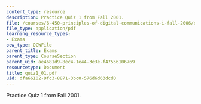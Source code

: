 ```yaml
---
content_type: resource
description: Practice Quiz 1 from Fall 2001.
file: /courses/6-450-principles-of-digital-communications-i-fall-2006/dfa661029fc388713bc0576d6d63dcd0_quiz1_01.pdf
file_type: application/pdf
learning_resource_types:
- Exams
ocw_type: OCWFile
parent_title: Exams
parent_type: CourseSection
parent_uid: ae4681d9-8ec4-1e44-3e3e-f47556106769
resourcetype: Document
title: quiz1_01.pdf
uid: dfa66102-9fc3-8871-3bc0-576d6d63dcd0
---
```

Practice Quiz 1 from Fall 2001.

